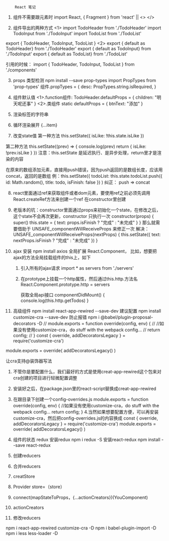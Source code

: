         React 笔记
        
1. 组件不需要跟元素时
import React, { Fragment } from 'react'
<Fragment></Fragment>  ||  <> </>

2. 组件导出的两种方式
<1>
import TodoHeader from './TodoHeader'
import TodoInput from './TodoInput'
import TodoList from './TodoList'

export {
    TodoHeader,
    TodoInput,
    TodoList
}
<2>
export { default as TodoHeader} from './TodoHeader'
export { default as TodoInput} from './TodoInput'
export { default as TodoList} from './TodoList'

引用的时候：
import {
    TodoHeader,
    TodoInput,
    TodoList
} from './components'

3. props 类型检测
npm install --save prop-types
import PropTypes from 'prop-types'
组件.propTypes = {
    desc: PropTypes.string.isRequired,
}

4. 组件默认值
<1>.function组件:
TodoHeader.defaultProps = {
    children: "明天呢还事"
}
<2>.类组件
static defaultProps = {
    btnText: "添加"
}

5. 渲染标签的字符串
 <div dangerouslySetInnerHTML={{ __html: this.state.article }} />

6. 循环渲染展开
  {...item}

7. 改变state值
第一种方法
    this.setState({
        isLike: !this.state.isLike
    })

第二种方法
    this.setState((prev) => {
        console.log(prev)
        return {
            isLike: !prev.isLike
        }
    })
注意：this.setState 是延迟执行、是异步处理，return里才是渲染的内容

在原来的数组添加元素，直接用push错误，因为push返回的是数组长度，应该用concat，返回的是数组
例：this.setState({
        todoList: this.state.todoList.push({
	        id: Math.random(),
	        title: todo,
	        isFinish: false
        })
    )
    纠正： push => concat

8. react里面通过ref来获取组件或者dom元素，要使用ref之前必须先调用React.createRef方法来创建一个ref
   在constructor里创建

9.  老版本的坑：constructor里面通过props来初始化一个state，在修改之后，这个state不会再次更新，constructor	    只执行一次
	constructor(props) {
        super()
        this.state = {
            text: props.isFinish ? "完成" : "未完成"
        }
    }
    那么就需要借助于 UNSAFE_componentWillReceiveProps 来修正一次
    解决：
    UNSAFE_componentWillReceiveProps(nextProps) {
        this.setState({
            text: nextProps.isFinish ? "完成" : "未完成"
        })
    }

10. ajax 
	安装 npm install axios
	全局扩展 React.Component， 比如，想要把ajax的方法全局挂载组件的this上，如下
	1. 引入所有的ajax请求
		import * as servers from './servers'
	2. 在prototype上挂载一个http属性，然后通过this.http.方法名
		React.Component.prototype.http = servers

		获取全局api接口
 		componentDidMount() {
     		console.log(this.http.getTodos)
 		}

11. 高级组件
npm install react-app-rewired --save-dev
建议配置
npm install customize-cra --save-dev
防止报错
npm i @babel/plugin-proposal-decorators -D
// module.exports = function override(config, env) {
//     //如果没有使用customize-cra，do stuff with the webpack config...
//     return config;
// }
const { override, addDecoratorsLegacy } = require('customize-cra')

module.exports = override(
    addDecoratorsLegacy()
)

让cra支持@装饰器写法
1. 不管你是要配置什么，我们最好的方式是使用creat-app-rewired这个包来对cra创建的项目进行轻微配置调整
2. 安装好之后，在package.json里的react-script替换成creat-app-rewired
3. 在跟目录下创建一个config-overrides.js
	module.exports = function override(config, env) {
	    //如果没有使用customize-cra，do stuff with the webpack config...
	    return config;
	}
4.当然如果想要配置方便，可以再安装customize-cra，然后把config-overrides.js的内容换成
const { override, addDecoratorsLegacy } = require('customize-cra')
module.exports = override(
    addDecoratorsLegacy()
)

12. 组件的状态 redux
安装redux
	npm i redux -S
安装react-redux
	npm install --save react-redux
1. 创建reducers
2. 合并reducers
3. creatStore
4. Provider store=（store）
5. connect(mapStateToProps，{...actionCreators})(YouComponent)
6. actionCreators
7. 修改reducers


npm i react-app-rewired customize-cra -D
npm i babel-plugin-import -D
npm i less less-loader -D

